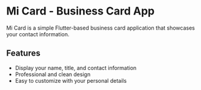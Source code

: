 # Mi Card - Business Card App

Mi Card is a simple Flutter-based business card application that showcases your contact information.

## Features

- Display your name, title, and contact information
- Professional and clean design
- Easy to customize with your personal details

